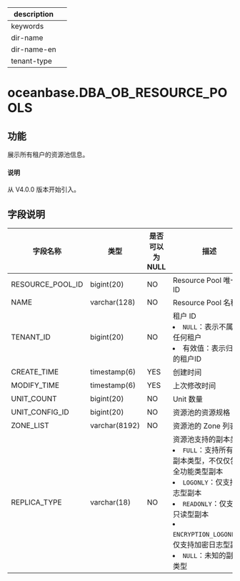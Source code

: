 |description||
|---|---|
|keywords||
|dir-name||
|dir-name-en||
|tenant-type||

# oceanbase.DBA_OB_RESOURCE_POOLS

## 功能

展示所有租户的资源池信息。

<main id="notice" type='explain'>
  <h4>说明</h4>
  <p>从 V4.0.0 版本开始引入。</p>
</main>

## 字段说明 

|     字段名称     |       类型       | 是否可以为 NULL |                                                                          描述                                                                           |
|--------------|----------------|------------|-------------------------------------|
| RESOURCE_POOL_ID | bigint(20)    | NO  | Resource Pool 唯一 ID                                                                              |
| NAME             | varchar(128)  | NO  | Resource Pool 名称                                                                                 |
| TENANT_ID        | bigint(20)    | NO  | 租户 ID <li> `NULL`：表示不属于任何租户   <li> 有效值：表示归属的租户ID                                       |
| CREATE_TIME      | timestamp(6)  | YES | 创建时间          |
| MODIFY_TIME      | timestamp(6)  | YES | 上次修改时间        |
| UNIT_COUNT       | bigint(20)    | NO  | Unit 数量       |
| UNIT_CONFIG_ID   | bigint(20)    | NO  | 资源池的资源规格 ID   |
| ZONE_LIST        | varchar(8192) | NO  | 资源池的 Zone 列表  |
| REPLICA_TYPE     | varchar(18)   | NO  | 资源池支持的副本类型 <li> `FULL`：支持所有的副本类型，不仅仅包括全功能类型副本   <li> `LOGONLY`：仅支持日志型副本   <li> `READONLY`：仅支持只读型副本   <li> `ENCRYPTION_LOGONLY`：仅支持加密日志型副本   <li> `NULL`：未知的副本类型    |

